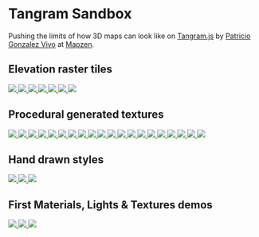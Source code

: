 # Tangram Sandbox

Pushing the limits of how 3D maps can look like on [Tangram.js](https://github.com/tangrams/tangram) by [Patricio Gonzalez Vivo](https://twitter.com/patriciogv) at [Mapzen](https://mapzen.com/).

## Elevation raster tiles
[ ![](https://tangrams.github.io/tangram-sandbox/styles/elevation.png) ](https://tangrams.github.io/tangram-sandbox/tangram.html?styles/elevation#10.97291/40.7461/-74.0931)
[ ![](https://tangrams.github.io/tangram-sandbox/styles/elevation-ramp.png) ](https://tangrams.github.io/tangram-sandbox/tangram.html?styles/elevation-ramp#10.97291/40.7461/-74.0931)
[ ![](https://tangrams.github.io/tangram-sandbox/styles/elevation-stripes.png) ](https://tangrams.github.io/tangram-sandbox/tangram.html?styles/elevation-stripes#10.97291/40.7461/-74.0931)
[ ![](https://tangrams.github.io/tangram-sandbox/styles/elevation-puyehue.png) ](https://tangrams.github.io/tangram-sandbox/tangram.html?styles/elevation-puyehue.yaml#6.911187391391961/-38.361/-66.853)
[ ![](https://tangrams.github.io/tangram-sandbox/styles/elevation-places.png) ](https://tangrams.github.io/tangram-sandbox/tangram.html?styles/elevation-places.yaml#6.911187391391961/-38.361/-66.853)
[ ![](https://tangrams.github.io/tangram-sandbox/styles/elevation-trip.png) ](https://tangrams.github.io/tangram-sandbox/tangram.html?styles/elevation-trip.yaml#4.790831173952894/36.625/-97.198)
[ ![](https://tangrams.github.io/tangram-sandbox/styles/callejas.png) ](https://tangrams.github.io/tangram-sandbox/tangram.html?styles/callejas#16.575/40.70321/-74.00666)


## Procedural generated textures
[ ![](https://tangrams.github.io/tangram-sandbox/styles/grain.png) ](https://tangrams.github.io/tangram-sandbox/tangram.html?styles/grain#16.575/40.70321/-74.00666)
[ ![](https://tangrams.github.io/tangram-sandbox/styles/grain-area.png) ](https://tangrams.github.io/tangram-sandbox/tangram.html?styles/grain-area#16.575/40.70321/-74.00666)
[ ![](https://tangrams.github.io/tangram-sandbox/styles/grain-roads.png) ](https://tangrams.github.io/tangram-sandbox/tangram.html?styles/grain-roads#16.575/40.70321/-74.00666)
[ ![](https://tangrams.github.io/tangram-sandbox/styles/gotham.png) ](https://tangrams.github.io/tangram-sandbox/tangram.html?styles/gotham#16.575/40.70321/-74.00666)
[ ![](https://tangrams.github.io/tangram-sandbox/styles/tilt-gotham.png) ](https://tangrams.github.io/tangram-sandbox/tangram.html?styles/tilt-gotham#16.575/40.70321/-74.00666)
[ ![](https://tangrams.github.io/tangram-sandbox/styles/oblivion.png) ](https://tangrams.github.io/tangram-sandbox/tangram.html?styles/oblivion#16.575/40.70321/-74.00666)
[ ![](https://tangrams.github.io/tangram-sandbox/styles/ikeda.png) ](https://tangrams.github.io/tangram-sandbox/tangram.html?styles/ikeda#16.575/40.70321/-74.00666)
[ ![](https://tangrams.github.io/tangram-sandbox/styles/tilt-ikeda.png) ](https://tangrams.github.io/tangram-sandbox/tangram.html?styles/tilt-ikeda#16.575/40.70321/-74.00666)
[ ![](https://tangrams.github.io/tangram-sandbox/styles/9845C.png) ](https://tangrams.github.io/tangram-sandbox/tangram.html?styles/9845C#10.97291/40.7461/-74.0931)
[ ![](https://tangrams.github.io/tangram-sandbox/styles/matrix.png) ](https://tangrams.github.io/tangram-sandbox/tangram.html?styles/matrix#18.4/40.71310/-74.00599)
[ ![](https://tangrams.github.io/tangram-sandbox/styles/tilt-matrix.png) ](https://tangrams.github.io/tangram-sandbox/tangram.html?styles/tilt-matrix#18.4/40.71310/-74.00599)
[ ![](https://tangrams.github.io/tangram-sandbox/styles/tilt.png) ](https://tangrams.github.io/tangram-sandbox/tangram.html?styles/tilt#16.575/40.70321/-74.00666)
[ ![](https://tangrams.github.io/tangram-sandbox/styles/tron.png) ](https://tangrams.github.io/tangram-sandbox/tangram.html?styles/tron#16.975/40.70411/-74.00930)
[ ![](https://tangrams.github.io/tangram-sandbox/styles/tilt-tron.png) ](https://tangrams.github.io/tangram-sandbox/tangram.html?styles/tilt-tron#16.975/40.70411/-74.00930)
[ ![](https://tangrams.github.io/tangram-sandbox/styles/blueprint.png) ](https://tangrams.github.io/tangram-sandbox/tangram.html?styles/blueprint#16.575/40.70321/-74.00666)
[ ![](https://tangrams.github.io/tangram-sandbox/styles/lego.png) ](https://tangrams.github.io/tangram-sandbox/tangram.html?styles/lego#19/40.70533/-74.00975)
[ ![](https://tangrams.github.io/tangram-sandbox/styles/tilt-lego.png) ](https://tangrams.github.io/tangram-sandbox/tangram.html?styles/tilt-lego#19/40.70533/-74.00975)
[ ![](https://tangrams.github.io/tangram-sandbox/styles/patterns.png) ](https://tangrams.github.io/tangram-sandbox/tangram.html?styles/patterns#17.375/40.70361/-74.01181)
[ ![](https://tangrams.github.io/tangram-sandbox/styles/press.png) ](https://tangrams.github.io/tangram-sandbox/tangram.html?styles/press#10.97291/40.7461/-74.0931)
[ ![](https://tangrams.github.io/tangram-sandbox/styles/radar.png) ](https://tangrams.github.io/tangram-sandbox/tangram.html?styles/radar#10.97291/40.7461/-74.0931)


## Hand drawn styles
[ ![](https://tangrams.github.io/tangram-sandbox/styles/pericoli.png) ](https://tangrams.github.io/tangram-sandbox/tangram.html?styles/pericoli#17.575/40.70495/-74.00486)
[ ![](https://tangrams.github.io/tangram-sandbox/styles/tilt-pericoli.png) ](https://tangrams.github.io/tangram-sandbox/tangram.html?styles/tilt-pericoli#17.575/40.70495/-74.00486)
[ ![](https://tangrams.github.io/tangram-sandbox/styles/crosshatch.png) ](https://tangrams.github.io/tangram-sandbox/tangram.html?styles/crosshatch#17.575/40.70495/-74.00486)

## First Materials, Lights & Textures demos
[ ![](https://tangrams.github.io/tangram-sandbox/styles/specular-dust.png) ](https://tangrams.github.io/tangram-sandbox/tangram.html?styles/specular-dust#17.175/40.70431/-74.01046)
[ ![](https://tangrams.github.io/tangram-sandbox/styles/nursery.png) ](https://tangrams.github.io/tangram-sandbox/tangram.html?styles/nursery#19.825/40.70688/-74.01136)
[ ![](https://tangrams.github.io/tangram-sandbox/styles/sandbox.png) ](https://tangrams.github.io/tangram-sandbox/tangram.html?styles/sandbox#17.675/40.70507/-74.00552)
